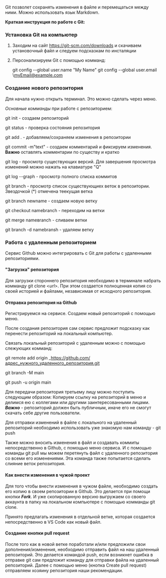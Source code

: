 Git  позволет сохранять изменения в файле и перемещаться между ними. Можно использовать язык Markdown. 

**Краткая инструкция по работе с Git:**

### Установка Git на компьютер

1. Заходим на сайт https://git-scm.com/downloads и скачиваем установочный файл и следуем подсказкам по инсталяции

2. Персонализируем Git  с помощью комманд:

    git config --global user.name "My Name"
    git config --global user.email \myEmail@example.com

### Создание нового репозитория

Для начала нужно открыть терминал. Это можно сделать через меню.

_Основные комманды_ при работе с репозиторием:

git init - создаем репозиторий

git status - проверка состояния репозитория

git add . - добавляем/сохраняем изменения в репозитории 

git commit -m"text" - создаем комментарий и фиксируем изменения. **Важно** оставлять комментарии по существу и кратко 

git log - просмотр существующих версий. Для завершения просмотра изменений можно нажать на клавиатуре "Q"

git log --graph - просмотр полного списка коммитов

git branch - просмотр список существующиех веток в репозитории. Звездочкой (*) отмечена теекущая ветка 

git branch newname - создаем новую ветку

git checkout namebranch - переходим на ветки

git merge nameвranch - сливаем ветки

git branch -d namebransh - удаляем ветку

### Работа с удаленным репозиторием

Сервис Github можно интегрировать с Git для работы с удаленными репозиториями.

#### "Загрузка" репозитория

Для загрузки стороннего репозитория необходимо в терминале набрать комманду git clone <_url_>. При этом создается полноценная копия со своей историей и файлами, независимая от исходного репозитория.

#### Отправка репозитория на Github

Регистрируемся на сервисе. Создаем новый репозиторий с помощью меню. 

После создания репозитория сам сервис предложит подсказку как перенести репозиторий на локальный компьютер.

Связать локальный репозиторий с удаленным можно с помощью слежующих комманд: 

git remote add origin _https://github.com/адрес_нужного_удаленного_репозитория.git

git branch -M main

git push -u origin main

Для передачи репозитория третьему лицу можно поступить следующим образом: Копируем ссылку на репозиторий в меню и делимся ею с коллегами или другими заинтересованными лицами. _**Важно**_ - репозиторий должен быть публичным, иначе его не смогут скачать себе другие пользователи.

Для отправки изменений в файле с локального на удаленный репозиторий необходимо использовать уже знакомую нам команду - git push

Также можно вносить изменения в файл и создавать коммиты непосредственно в Github, с помощью меню сервиса. И с помощью команды git pull мы можем перетянуть файл с удаленного репозитория со всеми его изменениями. Эта команда также попытается сделать слияние веток репозитория.

#### Как внести изменения в чужой проект

Для того чтобы внести изменения в чужом файле, необходимо создать его копию в своем репозитории в Github. Это делается при помощи кнопки **_Fork_**. И уже скопированную версию выгружаем со своего аккаунта в папку на локальном компьютере c помощью комманды git clone. 

Принято предлагать изменения в отдельной ветке, которая создается непосредственно в VS Code как новый файл. 

#### Создание кнопки pull request

После того как в новой ветке поработали и/или предложили свои дополнения/изменения, необходимо отправить файл на наш удаленный репозиторий. Это делается командой push, если возникнет ошибка в отправке git сам предложит команду для отправки файла на удаленный репозиторий. Далее с помощью меню (кнопка Create pull request) отправляем хозяину репозитория наши рекомендации. 

